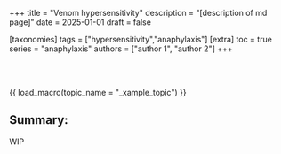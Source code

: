 +++
title = "Venom hypersensitivity"
description = "[description of md page]"
date = 2025-01-01
draft = false

[taxonomies]
tags = ["hypersensitivity","anaphylaxis"]
[extra]
toc = true
series = "anaphylaxis"
authors = ["author 1", "author 2"]
+++

</br>
</br>

{{ load_macro(topic_name = "_xample_topic") }}

## Summary:

WIP
